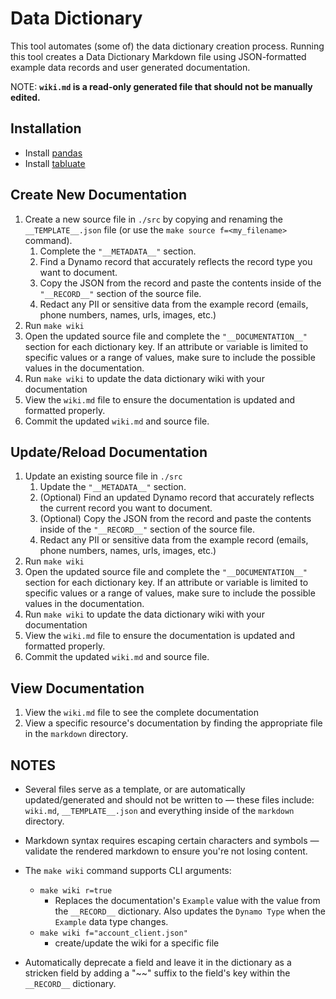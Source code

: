 # Data Dictionary

This tool automates (some of) the data dictionary creation process. Running this tool creates a Data Dictionary Markdown file using JSON-formatted example data records and user generated documentation.

NOTE: <b>`wiki.md` is a read-only generated file that should not be manually edited.</b>

## Installation
- Install [pandas](https://pandas.pydata.org/)
- Install [tabluate](https://pypi.org/project/tabulate/)

## Create New Documentation

1. Create a new source file in `./src` by copying and renaming the `__TEMPLATE__.json` file (or use the `make source f=<my_filename>` command).
    1. Complete the `"__METADATA__"` section.
    2. Find a Dynamo record that accurately reflects the record type you want to document.
    3. Copy the JSON from the record and paste the contents inside of the `"__RECORD__"` section of the source file.
    4. Redact any PII or sensitive data from the example record (emails, phone numbers, names, urls, images, etc.)
1. Run `make wiki`
1. Open the updated source file and complete the `"__DOCUMENTATION__"` section for each dictionary key. If an attribute or variable is limited to specific values or a range of values, make sure to include the possible values in the documentation.
1. Run `make wiki` to update the data dictionary wiki with your documentation
1. View the `wiki.md` file to ensure the documentation is updated and formatted properly.
1. Commit the updated `wiki.md` and source file.

## Update/Reload Documentation

1. Update an existing source file in `./src`
    1. Update the `"__METADATA__"` section.
    2. (Optional) Find an updated Dynamo record that accurately reflects the current record you want to document.
    3. (Optional) Copy the JSON from the record and paste the contents inside of the `"__RECORD__"` section of the source file.
    4. Redact any PII or sensitive data from the example record (emails, phone numbers, names, urls, images, etc.)
1. Run `make wiki`
1. Open the updated source file and complete the `"__DOCUMENTATION__"` section for each dictionary key. If an attribute or variable is limited to specific values or a range of values, make sure to include the possible values in the documentation.
1. Run `make wiki` to update the data dictionary wiki with your documentation
1. View the `wiki.md` file to ensure the documentation is updated and formatted properly.
1. Commit the updated `wiki.md` and source file.

## View Documentation

1. View the `wiki.md` file to see the complete documentation
2. View a specific resource's documentation by finding the appropriate file in the `markdown` directory.

## NOTES

- Several files serve as a template, or are automatically updated/generated and should not be written to — these files include: `wiki.md`, `__TEMPLATE__.json` and everything inside of the `markdown` directory.

- Markdown syntax requires escaping certain characters and symbols — validate the rendered markdown to ensure you're not losing content.

- The `make wiki` command supports CLI arguments:
    - `make wiki r=true`
        - Replaces the documentation's `Example` value with the value from the `__RECORD__` dictionary. Also updates the `Dynamo Type` when the `Example` data type changes.
    - `make wiki f="account_client.json"`
        - create/update the wiki for a specific file

- Automatically deprecate a field and leave it in the dictionary as a stricken field by adding a "~~" suffix to the field's key within the `__RECORD__` dictionary.
